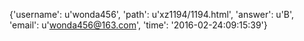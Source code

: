 {'username': u'wonda456', 'path': u'xz1194/1194.html', 'answer': u'B', 'email': u'wonda456@163.com', 'time': '2016-02-24:09:15:39'}